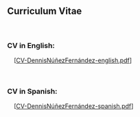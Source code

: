 <h2>Curriculum Vitae</h2>
<br/>
<h3>CV in English:</h3>
<p> 
&nbsp &nbsp [<a href="CV-DennisNúñezFernández-english.pdf">CV-DennisNúñezFernández-english.pdf</a>]
</p>
<br/>
<h3>CV in Spanish:</h3>
<p> 
&nbsp &nbsp [<a href="CV-DennisNúñezFernández-spanish.pdf">CV-DennisNúñezFernández-spanish.pdf</a>]
</p>

